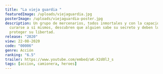 ```yaml
---
title: "La vieja guardia "
featuredImage: /uploads/viejaguardia.jpg
posterImage: /uploads/viejaguardia-poster.jpg
description: Un grupo de mercenarios, todos inmortales y con la capacidad de
  curarse a sí mismos, descubren que alguien sabe su secreto y deben luchar para
  proteger su libertad.
release: "2020"
view: 22-08-2020
code: "00006"
genre: Acción
ranking: "6.5"
trailer: https://www.youtube.com/embed/aK-X2d0lJ_s
tags: [accion, camionera, heroes]
---
```


